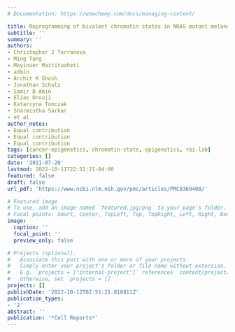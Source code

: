 ```yaml
---
# Documentation: https://wowchemy.com/docs/managing-content/

title: Reprogramming of bivalent chromatin states in NRAS mutant melanoma suggests PRC2 inhibition as a therapeutic strategy
subtitle: ''
summary: ''
authors:
- Christopher J Terranova
- Ming Tang
- Mayinuer Maitituoheti
- admin
- Archit K Ghosh
- Jonathan Schulz
- Samir B Amin
- Elias Orouji
- Katarzyna Tomczak
- Sharmistha Sarkar
- et al
author_notes:
- Equal contribution
- Equal contribution
- Equal contribution
tags: [cancer-epigenetics, chromatin-state, epigenetics, rai-lab]
categories: []
date: '2021-07-20'
lastmod: 2022-10-11T22:51:21-04:00
featured: false
draft: false
url_pdf: 'https://www.ncbi.nlm.nih.gov/pmc/articles/PMC8369408/'

# Featured image
# To use, add an image named `featured.jpg/png` to your page's folder.
# Focal points: Smart, Center, TopLeft, Top, TopRight, Left, Right, BottomLeft, Bottom, BottomRight.
image:
  caption: ''
  focal_point: ''
  preview_only: false

# Projects (optional).
#   Associate this post with one or more of your projects.
#   Simply enter your project's folder or file name without extension.
#   E.g. `projects = ["internal-project"]` references `content/project/deep-learning/index.md`.
#   Otherwise, set `projects = []`.
projects: []
publishDate: '2022-10-12T02:51:21.818811Z'
publication_types:
- '2'
abstract: ''
publication: '*Cell Reports*'
---
```

